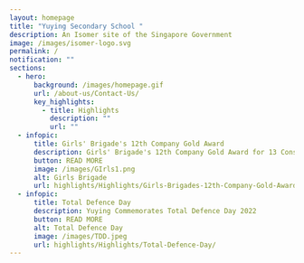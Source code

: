 ```yaml
---
layout: homepage
title: "Yuying Secondary School "
description: An Isomer site of the Singapore Government
image: /images/isomer-logo.svg
permalink: /
notification: ""
sections:
  - hero:
      background: /images/homepage.gif
      url: /about-us/Contact-Us/
      key_highlights:
        - title: Highlights
          description: ""
          url: ""
  - infopic:
      title: Girls' Brigade's 12th Company Gold Award
      description: Girls' Brigade's 12th Company Gold Award for 13 Consecutive Years
      button: READ MORE
      image: /images/GIrls1.png
      alt: Girls Brigade
      url: highlights/Highlights/Girls-Brigades-12th-Company-Gold-Award/
  - infopic:
      title: Total Defence Day
      description: Yuying Commemorates Total Defence Day 2022
      button: READ MORE
      alt: Total Defence Day
      image: /images/TDD.jpeg
      url: highlights/Highlights/Total-Defence-Day/
---
```

